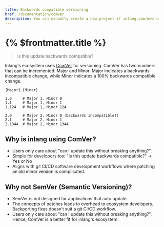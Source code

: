 ```yaml
---
title: Backwards compatible versioning
href: /documentation/comver
description: You can manually create a new project if inlang.com/new is not working for you.
---
```


# {% $frontmatter.title %}

> Is this update backwards compatible? 

Inlang's ecosystem uses [ComVer](https://gitlab.com/staltz/comver) for versioning. ComVer has two numbers that can be incremented: Major and Minor. Major indicates a backwards incompatible change, while Minor indicates a 100% backwards compatible change.

```
{Major}.{Minor}

1.0     # Major 1, Minor 0
1.1     # Major 1, Minor 1    
1.124   # Major 1, Minor 124

2.0     # Major 2, Minor 0 (backwards incompatible!)
2.1     # Major 2, Minor 1 
2.1344  # Major 2, Minor 1344
```

## Why is inlang using ComVer? 


- Users only care about "can I update this without breaking anything?". 
- Simple for developers too: "Is this update backwards compatible?" -> Yes or No 
- Aligns with git CI/CD software development workflows where patching an old minor version is complicated. 


## Why not SemVer (Semantic Versioning)? 

- SemVer is not designed for applications that auto update.
- The concepts of patches leads to overhead to ecosystem developers. Backporting fixes doesn't suit a git CI/CD workflow.
- Users only care about "can I update this without breaking anything?". Hence, ComVer is a better fit for inlang's ecosystem. 

